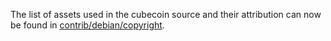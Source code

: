 The list of assets used in the cubecoin source and their attribution can now be found in [contrib/debian/copyright](../contrib/debian/copyright).
